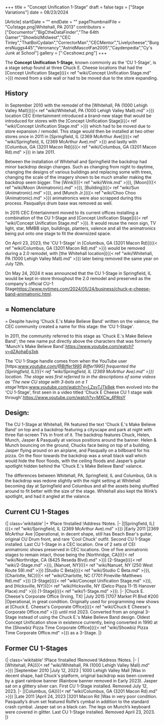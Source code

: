 +++
title = "Concept Unification 1-Stage"
draft = false
tags = ["Stage Variations"]
date = 08/23/2024

[Article]
startDate = ""
endDate = ""
pageThumbnailFile = "Cu1stage.png|Whitehall, PA 2013"
contributors = ["Documentor","BigCtheDataFinder","The 64th Gamer","ShowbizMidwest","CEC Tinley","ThatBoiCydalan","CorrectorMan","CECMentor","Livelycheese","BurgersNuggs445","Veronancy","AstridMascotFan2005","Caydenpedia","Cy's Junk at School"]
gallery = [":Cecshowz.png"]
+++

The <b>Concept Unification 1-Stage</b>, known commonly as the 'CU 1-Stage', is a stage setup found at three Chuck E. Cheese locations that had the [Concept Unification Stage]({{< ref "wiki/Concept Unification Stage.md" >}}) moved from a side wall or had to be moved due to the store expanding.

<h2>History</h2>
In September 2010 with the remodel of the [Whitehall, PA (1000 Lehigh Valley Mall)]({{< ref "wiki/Whitehall, PA (1000 Lehigh Valley Mall).md" >}}) location CEC Entertainment introduced a brand-new stage that would be introduced for stores with the [Concept Unification Stage]({{< ref "wiki/Concept Unification Stage.md" >}}) which had to be moved due to store expansion / remodel. This stage would then be installed at two other stores once in 2011 in [Springfield, IL (2369 McArthur Ave)]({{< ref "wiki/Springfield, IL (2369 McArthur Ave).md" >}}) and lastly with [Columbus, GA (3201 Macon Rd)]({{< ref "wiki/Columbus, GA (3201 Macon Rd).md" >}}) in late 2011.

Between the installation of Whitehall and Springfield the backdrop had minor backdrop design changes. Such as changing from night to daytime, changing the designs of various buildings and replacing some with trees, changing the scale of the imagery shown to be much smaller making the backdrop seem bigger. The [Wink]({{< ref "wiki/Wink.md" >}}), [Moon]({{< ref "wiki/Moon (Animatronic).md" >}}), [Building]({{< ref "wiki/Sun (Animatronic).md" >}}), and [Munch Jr.]({{< ref "wiki/Choo Choo (Animatronic).md" >}}) animatronics were also scrapped during this process. Pasquallys drum base was removed as well.

In 2015 CEC Entertainment moved to its current offices installing a combination of the CU 1-Stage and [Concept Unification Stage]({{< ref "wiki/Concept Unification Stage.md" >}}). It would reuse the neon sign, TV light, star, MMBB sign, buildings, planters, valence and all the animatronics being put onto one stage to fit the downsized space.

On April 23, 2023, the 'CU 1-Stage' in [Columbus, GA (3201 Macon Rd)]({{< ref "wiki/Columbus, GA (3201 Macon Rd).md" >}}) would be removed during a 2.0 remodel, with [the Whitehall location]({{< ref "wiki/Whitehall, PA (1000 Lehigh Valley Mall).md" >}}) later being removed the same year on July 12th. 

On May 24, 2024 it was announced that the CU 1-Stage in Springfield, IL would be kept in-store throughout the 2.0 remodel and preserved as the company's official CU-1 Stage<ref>https://www.nytimes.com/2024/05/24/business/chuck-e-cheese-band-animatronic.html</ref>.  

<h2>= Nomenclature </h2>=
Despite having 'Chuck E.'s Make Believe Band' written on the valence, the CEC community created a name for this stage: the 'CU 1-Stage'. 

In 2011, the community referred to this stage as 'Chuck E.'s Make Believe Band'; the new name put directly above the characters that was formerly 'Munch's Make Believe Band'.<ref></ref><ref>https://www.youtube.com/watch?v=dZAohaEg3xk</ref>

The 'CU 1-Stage handle comes from when the YouTube user [https:<i>www.youtube.com/@Biffer1995 Biffer1995] frequented the [Springfield, IL]({{< ref "wiki/Springfield, IL (2369 McArthur Ave).md" >}}) location. The stage was first referred to in the descriptions of some videos as 'The new CU stage with 3-bots on a 1 stage'<ref>https:</i>www.youtube.com/watch?v=LZsvTJTk8ek</ref> then evolved into the 'CU 1-Stage', first seen in a video titled 'Chuck E Cheese CU 1 stage walk through'.<ref>https://www.youtube.com/watch?v=MXCw_4PAtsY</ref>

<h2>Design:</h2>
The CU 1-Stage at Whitehall, PA featured the text 'Chuck E.'s Make Believe Band' on top and a backdrop featuring a cityscape and park at night with three flat-screen TVs in front of it. The backdrop features Chuck, Helen, Munch, Jasper & Pasqually at various positions around the banner. Helen & Munch bouncing on the ground, Chucks face being on top of a building, Jasper flying around on an airplane, and Pasqually on a billboard for his pizza. On the floor towards the backdrop was a small black wall which would hide the floor floods, with the ceiling floods and Jasper’s guitar spotlight hidden behind the 'Chuck E.'s Make Believe Band' valance.

The differences between Whitehall, PA, Springfield, IL and Columbus, GA is the backdrop was redone slightly with the night setting at Whitehall becoming day at Springfield and Columbus and all the assets being shuffled around to fit better with the size of the stage. Whitehall also kept the Wink’s spotlight, and had it angled at the valance.

<h2> Current CU 1-Stages </h2>
{| class='wikitable'
|+
!Place
!Installed
!Address
!Notes.
|-
|[Springfield, IL]({{< ref "wiki/Springfield, IL (2369 McArthur Ave).md" >}})
|Early 2011
|2369 McArthur Ave
|Operational, in decent shape, still has Beach Bear's guitar, original CU Drum front, and rare 'Cool Chuck' outfit. Second CU 1-Stage installed. Last CU 1-Stage in a CEC location. One of 2 sets of CEI animatronic shows preserved in CEC locations. One of five animatronic stages to remain intact, those being the [Northridge, CA]({{< ref "wiki/Northridge, CA (8425 Reseda Blvd).md" >}}) [2-Stage]({{< ref "wiki/2-Stage.md" >}}), [Nanuet, NY]({{< ref "wiki/Nanuet, NY (250 West Route 59).md" >}}) [Studio C Beta]({{< ref "wiki/Studio C Beta.md" >}}), [Charlotte, NC]({{< ref "wiki/Charlotte, NC (7701 Pineville-Matthews Rd).md" >}}) [3-Stage]({{< ref "wiki/Concept Unification Stage.md" >}}), and [Hicksville, NY]({{< ref "wiki/Hicksville, NY (Delco Plaza 11-15 Hanover Place).md" >}}) [1-Stage]({{< ref "wiki/1-Stage.md" >}}).
|-
|Chuck E. Cheese's Corporate Office (Irving, TX) 
|July 2015
|1707 Market Pl Blvd #200
|Operational, in great condition. Originally used for programming new shows at [Chuck E. Cheese's Corporate Office]({{< ref "wiki/Chuck E Cheese's Corporate Office.md" >}}) until mid 2023. Converted from an original 3-Stage instead of using the Chuck E.'s Make Believe Band design. Oldest Concept Unification show in existence currently, being converted in 1990 at the [Showbiz Pizza Time Corporate Office]({{< ref "wiki/Showbiz Pizza Time Corporate Office.md" >}}) as a 3-Stage.
|}

<h2>Former CU 1-Stages</h2>
{| class='wikitable'
!Place
!Installed
!Removed
!Address
!Notes.
|-
| [Whitehall, PA]({{< ref "wiki/Whitehall, PA (1000 Lehigh Valley Mall).md" >}})
|September 2010
|July 12, 2023
| 1000 Lehigh Valley Mall
|Was in decent shape, had Chuck's platform, original backdrop was been covered by a giant rainbow banner (Rainbow banner removed in Early 2023). Jasper sat on a glittery silver can. First CU 1-Stage installed. Removed July 12, 2023.
|-
|[Columbus, GA]({{< ref "wiki/Columbus, GA (3201 Macon Rd).md" >}})
|Late 2011
|April 24, 2023
|3201 Macon Rd
|Was in very poor condition. Pasqually’s drum set featured Rolfe’s cymbal in addition to the standard crash cymbal. Jasper sat on a black can. The legs on Munch’s keyboard were covered in glitter. Last CU 1-Stage installed. Removed April 23, 2023.
|}